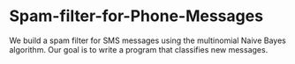 # Spam-filter-for-Phone-Messages
We build a spam filter for SMS messages using the multinomial Naive Bayes algorithm. Our goal is to write a program that classifies new messages.
